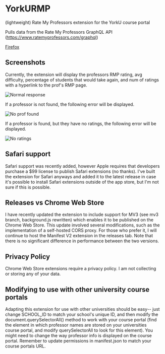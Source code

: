 # YorkURMP
(lightweight) Rate My Professors extension for the YorkU course portal

Pulls data from the Rate My Professors GraphQL API (https://www.ratemyprofessors.com/graphql)

[Firefox](https://addons.mozilla.org/en-US/firefox/addon/yorkurmp)

## Screenshots

Currently, the extension will display the professors RMP rating, avg difficulty, percentage of students that would take again, and num of ratings with a hyperlink to the prof's RMP page.

![Normal response](https://i.imgur.com/dO7FgVe.png)

If a professor is not found, the following error will be displayed.

![No prof found](https://i.imgur.com/JasZgiI.png)

If a professor is found, but they have no ratings, the following error will be displayed.

![No ratings](https://i.imgur.com/wieXkVR.png)

## Safari support

Safari support was recently added, however Apple requires that developers purchase a $99 license to publish Safari extensions (no thanks). I've built the extension for Safari anyways and added it to the latest release in case it's possible to install Safari extensions outside of the app store, but I'm not sure if this is possible.

## Releases vs Chrome Web Store

I have recently updated the extension to include support for MV3 (see mv3 branch, background.js rewritten) which enables it to be published on the Chrome Web Store. This update involved several modifications, such as the implementation of a self-hosted CORS proxy. For those who prefer it, I will continue to host the Manifest V2 extension in the releases tab. Note that there is no significant difference in performance between the two versions.

## Privacy Policy

Chrome Web Store extensions require a privacy policy. I am not collecting or storing any of your data.

## Modifying to use with other university course portals

Adapting this extension for use with other universities should be easy-- just change SCHOOL_ID to match your school's unique ID, and then modify the document.querySelectorAll() method to work with your course portal (find the element in which professor names are stored on your universities course portal, and modify querySelectorAll to look for this element). You might need to change the way professor info is displayed on the course portal. Remember to update permissions in manifest.json to match your course portals URL. 
